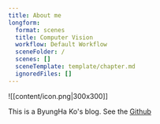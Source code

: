 ```yaml
---
title: About me
longform:
  format: scenes
  title: Computer Vision
  workflow: Default Workflow
  sceneFolder: /
  scenes: []
  sceneTemplate: template/chapter.md
  ignoredFiles: []
---
```

![[content/icon.png|300x300]]

This is a ByungHa Ko's blog.
See the [Github](https://github.com/Rhqo)
